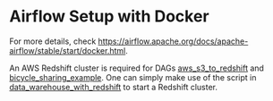 # Airflow Setup with Docker

For more details, check https://airflow.apache.org/docs/apache-airflow/stable/start/docker.html.

An AWS Redshift cluster is required for DAGs 
[aws_s3_to_redshift](./dags/aws_s3_to_redshift.py) and
[bicycle_sharing_example](./dags/bicycle_sharing_example.py). One can
simply make use of the script in 
[data_warehouse_with_redshift](../../data_warehouse_with_redshift) to
start a Redshift cluster.
